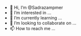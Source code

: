 - 👋 Hi, I’m @Sadrazampmer
- 👀 I’m interested in ...
- 🌱 I’m currently learning ...
- 💞️ I’m looking to collaborate on ...
- 📫 How to reach me ...

<!---
Sadrazampmer/Sadrazampmer is a ✨ special ✨ repository because its `README.md` (this file) appears on your GitHub profile.
You can click the Preview link to take a look at your changes.
--->
